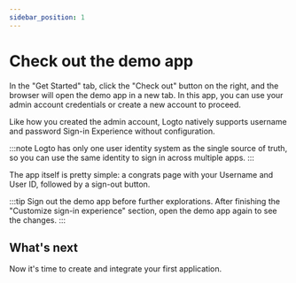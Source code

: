 ```yaml
---
sidebar_position: 1
---
```


# Check out the demo app

In the "Get Started" tab, click the "Check out" button on the right, and the browser will open the demo app in a new tab. In this app, you can use your admin account credentials or create a new account to proceed.

Like how you created the admin account, Logto natively supports username and password Sign-in Experience without configuration.

:::note
Logto has only one user identity system as the single source of truth, so you can use the same identity to sign in across multiple apps.
:::

The app itself is pretty simple: a congrats page with your Username and User ID, followed by a sign-out button.

:::tip
Sign out the demo app before further explorations. After finishing the "Customize sign-in experience" section, open the demo app again to see the changes.
:::

## What's next

Now it's time to create and integrate your first application.
